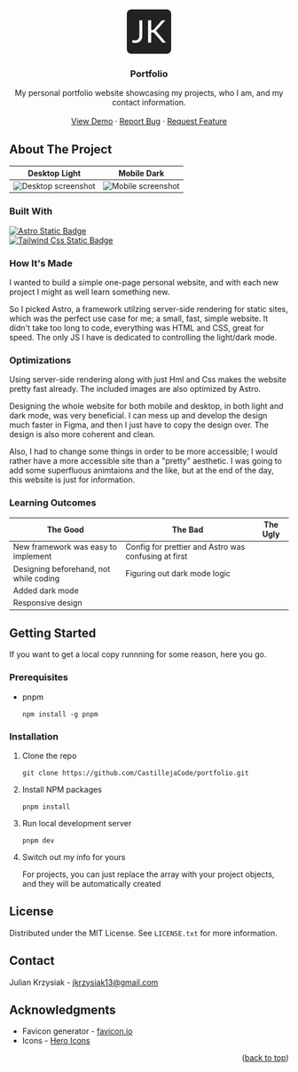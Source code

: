 <!-- Improved compatibility of back to top link: See: https://github.com/othneildrew/Best-README-Template/pull/73 -->
<a name="readme-top"></a>
<!--
*** Thanks for checking out the Best-README-Template. If you have a suggestion
*** that would make this better, please fork the repo and create a pull request
*** or simply open an issue with the tag "enhancement".
*** Don't forget to give the project a star!
*** Thanks again! Now go create something AMAZING! :D
-->

<!-- PROJECT LOGO -->
<br />
<div align="center">
  <a href="https://github.com/CastillejaCode/portfolio">
    <img src="./public/android-chrome-512x512.png" alt="Logo" width="80" height="80">
  </a>

<h3 align="center">Portfolio</h3>

  <p align="center">
    My personal portfolio website showcasing my projects, who I am, and my contact information.
    <br />
    <br />
    <a href="https://github.com/CastillejaCode/portfolio">View Demo</a>
    ·
    <a href="https://github.com/CastillejaCode/portfolio/issues">Report Bug</a>
    ·
    <a href="https://github.com/CastillejaCode/portfolio/issues">Request Feature</a>
  </p>
</div>

<!-- ABOUT THE PROJECT -->
## About The Project
Desktop Light             |  Mobile Dark
-------------------------|-------------------------
<img src="https://imgur.com/hTUM4Tr.png" alt="Desktop screenshot">  |  <img src="https://imgur.com/Ty8uquZ.png" alt="Mobile screenshot">

### Built With

<a href="https://astro.build/">  
<img alt="Astro Static Badge" src="https://img.shields.io/badge/Astro-2A233E?style=for-the-badge&logo=astro&logoColor=ff7e33" height="50">
</a> 
<br/>
<a href="https://tailwindcss.com/">  
<img alt="Tailwind Css Static Badge" src="https://img.shields.io/badge/Tailwind%20CSS-2A233E?style=for-the-badge&logo=tailwindcss&logoColor=0EA5E9&color=%230f172a" height="50">
</a>

### How It's Made

I wanted to build a simple one-page personal website, and with each new project I might as well learn something new.

So I picked Astro, a framework utilzing server-side rendering for static sites, which was the perfect use case for me; a small, fast, simple website.
It didn't take too long to code, everything was HTML and CSS, great for speed. The only JS I have is dedicated to controlling the light/dark mode. 

### Optimizations

Using server-side rendering along with just Hml and Css makes the website pretty fast already. The included images are also optimized by Astro. 

Designing the whole website for both mobile and desktop, in both light and dark mode, was very beneficial. I can mess up and develop the design much faster in Figma,
and then I just have to copy the design over. The design is also more coherent and clean. 

Also, I had to change some things in order to be more accessible; I would rather have a more accessible site than a "pretty" aesthetic. 
I was going to add some superfluous animtaions and the like, but at the end of the day, this website is just for information.


### Learning Outcomes

| The Good                               | The Bad                                              | The Ugly |
|----------------------------------------|------------------------------------------------------|----------|
| New framework was easy to implement    | Config for prettier and Astro was confusing at first |          |
| Designing beforehand, not while coding | Figuring out dark mode logic                         |          |
| Added dark mode                        |                                                      |          |
| Responsive design                      |                                                      |          |

<!-- GETTING STARTED -->
## Getting Started

If you want to get a local copy runnning for some reason, here you go.

### Prerequisites

* pnpm
  ```
  npm install -g pnpm
  ```

### Installation

1. Clone the repo
   ```
   git clone https://github.com/CastillejaCode/portfolio.git
   ```
2. Install NPM packages
   ```
   pnpm install 
   ```
3. Run local development server
   ```
   pnpm dev
   ```
 4. Switch out my info for yours

    For projects, you can just replace the array with your project objects, and they will be automatically created



<!-- LICENSE -->
## License

Distributed under the MIT License. See `LICENSE.txt` for more information.

<!-- CONTACT -->
## Contact

Julian Krzysiak - jkrzysiak13@gmail.com

<!-- ACKNOWLEDGMENTS -->
## Acknowledgments

* Favicon generator - [favicon.io](https://favicon.io/)
* Icons - [Hero Icons](https://heroicons.com/)

<p align="right">(<a href="#readme-top">back to top</a>)</p>
